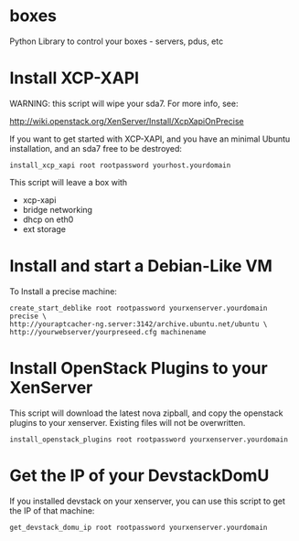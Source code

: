 boxes
=====

Python Library to control your boxes - servers, pdus, etc

Install XCP-XAPI
================
WARNING: this script will wipe your sda7. For more info, see:

http://wiki.openstack.org/XenServer/Install/XcpXapiOnPrecise

If you want to get started with XCP-XAPI, and you have an minimal Ubuntu
installation, and an sda7 free to be destroyed:

    install_xcp_xapi root rootpassword yourhost.yourdomain

This script will leave a box with 
  * xcp-xapi
  * bridge networking
  * dhcp on eth0
  * ext storage


Install and start a Debian-Like VM
==================================
To Install a precise machine:

    create_start_deblike root rootpassword yourxenserver.yourdomain precise \
    http://youraptcacher-ng.server:3142/archive.ubuntu.net/ubuntu \
    http://yourwebserver/yourpreseed.cfg machinename    


Install OpenStack Plugins to your XenServer
===========================================
This script will download the latest nova zipball, and copy the openstack
plugins to your xenserver. Existing files will not be overwritten.

    install_openstack_plugins root rootpassword yourxenserver.yourdomain

Get the IP of your DevstackDomU
===============================
If you installed devstack on your xenserver, you can use this script to get
the IP of that machine:

    get_devstack_domu_ip root rootpassword yourxenserver.yourdomain

